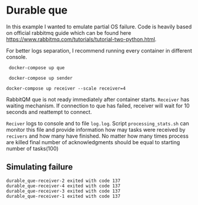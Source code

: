 # Durable que
In this example I wanted to emulate partial OS failure.
Code is heavily based on official rabbitmq guide which can be found here https://www.rabbitmq.com/tutorials/tutorial-two-python.html. 

For better logs separation, I recommend running every container in different console.
```shell
 docker-compose up que 
```

```shell
 docker-compose up sender
```

```shell
docker-compose up receiver --scale receiver=4
```


RabbitQM que is not ready immediately after container starts. 
`Receiver` has waiting mechanism.
If connection to que has failed, receiver will wait for 10 seconds and reattempt to connect.

`Reciver` logs to console and to file `log.log`.
Script `processing_stats.sh` can monitor this file and provide information how may tasks were received by `recivers` and how many have finished. 
No matter how many times process are killed final number of acknowledgments should be equal to starting number of tasks(100) 


## Simulating failure 
```log
durable_que-receiver-2 exited with code 137
durable_que-receiver-4 exited with code 137
durable_que-receiver-3 exited with code 137
durable_que-receiver-1 exited with code 137
```


